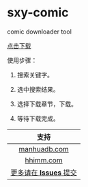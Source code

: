 # sxy-comic
comic downloader tool

[点击下载](https://github.com/JackyCJ/sxy-comic/releases/download/v0.1/comic_downloader_v0.1.exe)

使用步骤：

1. 搜索关键字。

2. 选中搜索结果。

3. 选择下载章节，下载。

4. 等待下载完成。


| 支持 |
|:----:|
|[manhuadb.com](http://www.manhuadb.com)|
|[hhimm.com](http://www.hhimm.com)|
|[更多请在 __Issues__ 提交](https://github.com/JackyCJ/sxy-comic/issues)|
